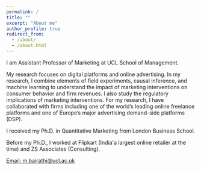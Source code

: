 ```yaml
---
permalink: /
title: ""
excerpt: "About me"
author_profile: true
redirect_from: 
  - /about/
  - /about.html
---
```


I am Assistant Professor of Marketing at UCL School of Management.

My research focuses on digital platforms and online advertising. In my research, I combine elements of field experiments, causal inference, and machine learning to understand the impact of marketing interventions on consumer behavior and firm revenues. I also study the regulatory implications of marketing interventions. For my research, I have collaborated with firms including one of the world’s leading online freelance platforms and one of Europe’s major advertising demand-side platforms (DSP). 

I received my Ph.D. in Quantitative Marketing from London Business School.

Before my Ph.D., I worked at Flipkart (India'a largest online retailer at the time) and ZS Associates (Consulting).

[Email: m.bairathi@ucl.ac.uk](mailto:m.bairathi@ucl.ac.uk)

